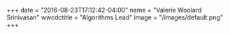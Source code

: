 +++
date = "2016-08-23T17:12:42-04:00"
name = "Valerie Woolard Srinivasan"
wwcdctitle = "Algorithms Lead"
image = "/images/default.png"
+++

